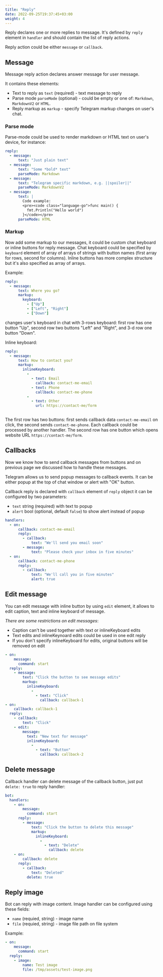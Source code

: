 ```yaml
---
title: "Reply"
date: 2022-09-25T19:37:45+03:00
weight: 4
---
```


Reply declares one or more replies to message.
It's defined by `reply` element in `handler` and should
contain the list of reply actions.

Reply action could be either `message` or `callback`.

## Message

Message reply action declares answer message for user message.

It contains these elements:
 - Text to reply as `text` (required) - text message to reply
 - Parse mode `parseMode` (optional) - could be empty or one of:
 `Markdown`, `MarkdownV2` or `HTML`.
 - Reply markup as `markup` - specify Telegram markup changes on
 user's chat.

### Parse mode

Parse-mode could be used to render markdown or HTML text on user's device,
for instance:
```yaml
reply:
  - message:
      text: "Just plain text"
  - message:
      text: "Some *bold* text"
      parseMode: Markdown
  - message:
      text: "Telegram specific markdown, e.g. ||spoiler||"
      parseMode: MarkdownV2
  - message:
      text: |
        Code example:
        <pre><code class="language-go">func main() {
          fmt.Println("Hello world")
        }</code></pre>
      parseMode: HTML
```

### Markup

Now add some markup to our messages, it could be custom chat
keyboard or inline buttons for reply message.
Chat keyboard could be specified by
`keyboard` element of array of arrays of strings with button names (first array for
rows, second for columns). Inline buttons has more complex structure but it's also
specified as array of arrays.

Example:
```yaml
reply:
  - message:
      text: Where you go?
      markup:
        keyboard:
          - ["Up"]
          - ["Left", "Right"]
          - ["Down"]
```
changes user's keyboard in chat with 3-rows keyboard:
first row has one button "Up", second row two buttons "Left" and "Right",
and 3-d row one button "Down".

Inline keyboard:
```yaml
reply:
  - message:
      text: How to contact you?
      markup:
        inlineKeyboard:
          -
            - text: Email
              callback: contact-me-email
            - text: Phone
              callback: contact-me-phone
          -
            - text: Other
              url: https://contact-me/form
              
```
The first row has two buttons: first sends callback data `contact-me-email` on click,
the second sends `contact-me-phone`. Each callback could be processed by another handler.
The second row has one button which opens website URL `https://contact-me/form`.

## Callbacks

Now we know how to send callback messages from buttons and
on previous page we discussed how to handle these messages.

Telegram allows us to send popup messages to callback events.
It can be either popup at the top of chat window or alert with "OK" button.

Callback reply is declared with `callback` element of `reply` object it can be configured
by two parameters:
 - `text` string (required) with text to popup
 - `alert` bool (optional, default `false`) to show alert instead of popup

```yaml
handlers:
  - on:
      callback: contact-me-email
      reply:
        - callback:
            text: "We'll send you email soon"
        - message:
            text: "Please check your inbox in five minutes"
  - on:
      callback: contact-me-phone
      reply:
        - callback:
            text: "We'll call you in five minutes"
            alert: true
```

## Edit message

You can edit message with inline button by using `edit` element, it allows to
edit caption, text and inline keyboard of message.

*There are some restrictions on edit messages*:
 - Caption can't be used together with text or inlineKeyboard edits
 - Text edits and inlineKeynoard edits could be used in one edit reply
 - If you don't specify inlineKeyboard for edits, original buttons will be removed on edit

```yaml
- on:
    message:
      command: start
  reply:
    - message:
        text: "Click the button to see message edits"
        markup:
          inlineKeyboard:
            -
              - text: "Click"
                callback: callback-1
- on:
    callback: callback-1
  reply:
    - callback:
        text: "Click"
    - edit:
        message:
          text: "New text for message"
          inlineKeyboard:
            -
              - text: "Button"
                callback: callback-2
```

## Delete message

Callback handler can delete message of the callback button, just put `delete: true`
to reply handler:

```yaml
bot:
  handlers:
    - on:
        message:
          command: start
      reply:
        - message:
            text: "Click the button to delete this message"
            markup:
              inlineKeyboard:
                -
                  - text: "Delete"
                    callback: delete
    - on:
        callback: delete
      reply:
        - callback:
            text: "Deleted"
          delete: true
```

## Reply image

Bot can reply with image content. Image handler can be configured using these fields:
 - `name` (requied, string) - image name
 - `file` (requied, string) - image file path on file system

Example:
```yaml
- on:
    message:
      command: start
  reply:
    - image:
        name: Test image
        file: /tmp/assets/test-image.png
```

